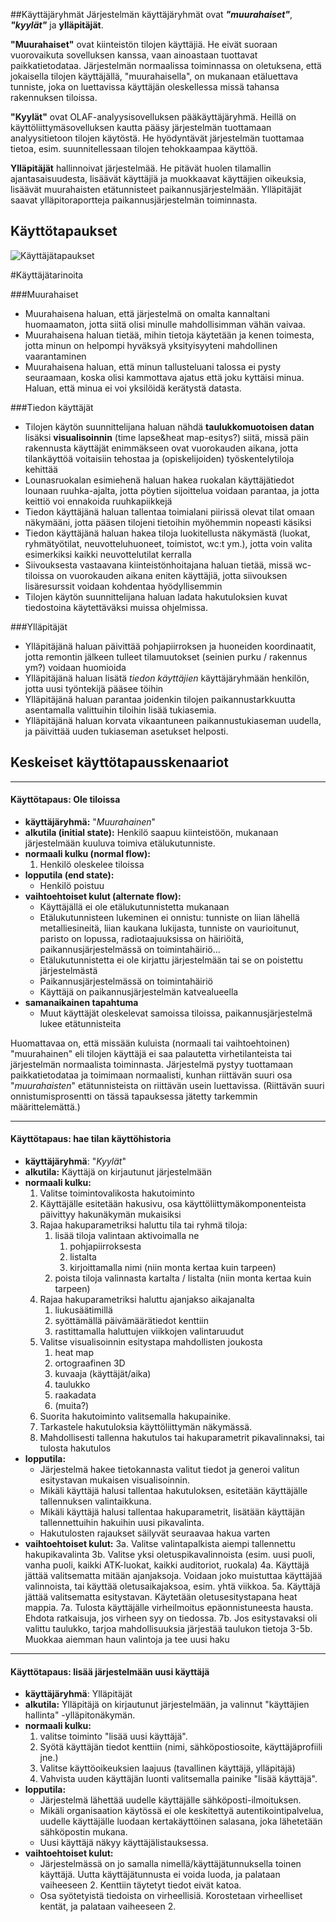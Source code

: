##Käyttäjäryhmät
Järjestelmän käyttäjäryhmät ovat ***"muurahaiset"***, ***"kyylät"*** ja **ylläpitäjät**. 

**"Muurahaiset"** ovat kiinteistön tilojen käyttäjiä. He eivät suoraan vuorovaikuta sovelluksen kanssa, vaan ainoastaan tuottavat paikkatietodataa. Järjestelmän normaalissa toiminnassa on oletuksena, että jokaisella tilojen käyttäjällä, "muurahaisella", on mukanaan etäluettava tunniste, joka on luettavissa käyttäjän oleskellessa missä tahansa rakennuksen tiloissa.

**"Kyylät"** ovat OLAF-analyysisovelluksen pääkäyttäjäryhmä. Heillä on käyttöliittymäsovelluksen kautta pääsy järjestelmän tuottamaan analyysitietoon tilojen käytöstä. He hyödyntävät järjestelmän tuottamaa tietoa, esim. suunnitellessaan tilojen tehokkaampaa käyttöä.

**Ylläpitäjät** hallinnoivat järjestelmää. He pitävät huolen tilamallin ajantasaisuudesta, lisäävät käyttäjiä ja muokkaavat käyttäjien oikeuksia, lisäävät muurahaisten etätunnisteet paikannusjärjestelmään. Ylläpitäjät saavat ylläpitoraportteja paikannusjärjestelmän toiminnasta.

## Käyttötapaukset

![Käyttäjätapaukset](http://users.metropolia.fi/~katikal/files/OLAF-UseCaseDiagram.png)

#Käyttäjätarinoita

###Muurahaiset
* Muurahaisena haluan, että järjestelmä on omalta kannaltani huomaamaton, jotta siitä olisi minulle mahdollisimman vähän vaivaa. 
* Muurahaisena haluan tietää, mihin tietoja käytetään ja kenen toimesta, jotta minun on helpompi hyväksyä  yksityisyyteni mahdollinen vaarantaminen
* Muurahaisena haluan, että minun tallusteluani talossa ei pysty seuraamaan, koska olisi kammottava ajatus että joku kyttäisi minua. Haluan, että minua ei voi yksilöidä kerätystä datasta.

###Tiedon käyttäjät
* Tilojen käytön suunnittelijana haluan nähdä **taulukkomuotoisen datan** lisäksi **visualisoinnin** (time lapse&heat map-esitys?) siitä, missä päin rakennusta käyttäjät enimmäkseen ovat vuorokauden aikana, jotta tilankäyttöä voitaisiin tehostaa ja (opiskelijoiden) työskentelytiloja kehittää
* Lounasruokalan esimiehenä haluan hakea ruokalan käyttäjätiedot lounaan ruuhka-ajalta, jotta pöytien sijoittelua voidaan parantaa, ja jotta keittiö voi ennakoida ruuhkapiikkejä
* Tiedon käyttäjänä haluan tallentaa toimialani piirissä olevat tilat omaan näkymääni, jotta pääsen tilojeni tietoihin myöhemmin nopeasti käsiksi
* Tiedon käyttäjänä haluan hakea tiloja luokitellusta näkymästä (luokat, ryhmätyötilat, neuvotteluhuoneet, toimistot, wc:t ym.), jotta voin valita esimerkiksi kaikki neuvottelutilat kerralla
* Siivouksesta vastaavana kiinteistönhoitajana haluan tietää, missä wc-tiloissa on vuorokauden aikana eniten käyttäjiä, jotta siivouksen lisäresurssit voidaan kohdentaa hyödyllisemmin
* Tilojen käytön suunnittelijana haluan ladata hakutuloksien kuvat tiedostoina käytettäväksi muissa ohjelmissa.

###Ylläpitäjät
* Ylläpitäjänä haluan päivittää pohjapiirroksen ja huoneiden koordinaatit, jotta remontin jälkeen tulleet tilamuutokset (seinien purku / rakennus ym?) voidaan huomioida 
* Ylläpitäjänä haluan lisätä *tiedon käyttäjien* käyttäjäryhmään henkilön, jotta uusi työntekijä pääsee töihin
* Ylläpitäjänä haluan parantaa joidenkin tilojen paikannustarkkuutta asentamalla valittuihin tiloihin lisää tukiasemia.
* Ylläpitäjänä haluan korvata vikaantuneen paikannustukiaseman uudella, ja päivittää uuden tukiaseman asetukset helposti.


## Keskeiset käyttötapausskenaariot
***
#### Käyttötapaus: Ole tiloissa
- **käyttäjäryhmä:** "*Muurahainen*"
- **alkutila (initial state):** Henkilö saapuu kiinteistöön, mukanaan järjestelmään kuuluva toimiva etälukutunniste.
- **normaali kulku (normal flow):**
	1. Henkilö oleskelee tiloissa
- **lopputila (end state):**
	- Henkilö poistuu 
- **vaihtoehtoiset kulut (alternate flow):**
	- Käyttäjällä ei ole etälukutunnistetta mukanaan
	- Etälukutunnisteen lukeminen ei onnistu: tunniste on liian lähellä metalliesineitä, liian kaukana lukijasta, tunniste on vaurioitunut, paristo on lopussa, radiotaajuuksissa on häiriöitä, paikannusjärjestelmässä on toimintahäiriö...
	- Etälukutunnistetta ei ole kirjattu järjestelmään tai se on poistettu järjestelmästä
	- Paikannusjärjestelmässä on toimintahäiriö
	- Käyttäjä on paikannusjärjestelmän katvealueella
- **samanaikainen tapahtuma**
	- Muut käyttäjät oleskelevat samoissa tiloissa, paikannusjärjestelmä lukee etätunnisteita

Huomattavaa on, että missään kuluista (normaali tai vaihtoehtoinen) "muurahainen" eli tilojen käyttäjä ei saa palautetta virhetilanteista tai järjestelmän normaalista toiminnasta. Järjestelmä pystyy tuottamaan paikkatietodataa ja toimimaan normaalisti, kunhan riittävän suuri osa "*muurahaisten*" etätunnisteista on riittävän usein luettavissa. (Riittävän suuri onnistumisprosentti on tässä tapauksessa jätetty tarkemmin määrittelemättä.)

***
#### Käyttötapaus: hae tilan käyttöhistoria
- **käyttäjäryhmä**: "*Kyylät*"
- **alkutila:** Käyttäjä on kirjautunut järjestelmään
- **normaali kulku:**
    1. Valitse toimintovalikosta hakutoiminto
    2. Käyttäjälle esitetään hakusivu, osa käyttöliittymäkomponenteista päivittyy hakunäkymän mukaisiksi
    3. Rajaa hakuparametriksi haluttu tila tai ryhmä tiloja:
        1.  lisää tiloja valintaan aktivoimalla ne
	        1. pohjapiirroksesta
	        2. listalta
	        3. kirjoittamalla nimi (niin monta kertaa kuin tarpeen)
        2.  poista tiloja valinnasta kartalta / listalta (niin monta kertaa kuin tarpeen)
    4. Rajaa hakuparametriksi haluttu ajanjakso aikajanalta
	    1. liukusäätimillä
	    2. syöttämällä päivämäärätiedot kenttiin
	    3. rastittamalla haluttujen viikkojen valintaruudut
    5. Valitse visualisoinnin esitystapa mahdollisten joukosta
	    1. heat map
	    2. ortograafinen 3D
	    3. kuvaaja (käyttäjät/aika)
	    4. taulukko
	    5. raakadata
	    6. (muita?)
    6. Suorita hakutoiminto valitsemalla hakupainike.
    7. Tarkastele hakutuloksia käyttöliittymän näkymässä.
    8. Mahdollisesti tallenna hakutulos tai hakuparametrit pikavalinnaksi, tai tulosta hakutulos
- **lopputila:**
	- Järjestelmä hakee tietokannasta valitut tiedot ja generoi valitun esitystavan mukaisen visualisoinnin.
	- Mikäli käyttäjä halusi tallentaa hakutuloksen, esitetään käyttäjälle tallennuksen valintaikkuna.
	- Mikäli käyttäjä halusi tallentaa hakuparametrit, lisätään käyttäjän tallennettuihin hakuihin uusi pikavalinta.
	- Hakutulosten rajaukset säilyvät seuraavaa hakua varten
- **vaihtoehtoiset kulut:**
    3a. Valitse valintapalkista aiempi tallennettu hakupikavalinta
    3b. Valitse yksi oletuspikavalinnoista (esim. uusi puoli, vanha puoli, kaikki ATK-luokat, kaikki auditoriot, ruokala)
    4a. Käyttäjä jättää valitsematta mitään ajanjaksoja. Voidaan joko muistuttaa käyttäjää valinnoista, tai käyttää oletusaikajaksoa, esim. yhtä viikkoa.
    5a. Käyttäjä jättää valitsematta esitystavan. Käytetään oletusesitystapana heat mappia.
    7a. Tulosta käyttäjälle virheilmoitus epäonnistuneesta hausta. Ehdota ratkaisuja, jos virheen syy on tiedossa.
    7b. Jos esitystavaksi oli valittu taulukko, tarjoa mahdollisuuksia järjestää taulukon tietoja
    3-5b. Muokkaa aiemman haun valintoja ja tee uusi haku
***
#### Käyttötapaus: lisää järjestelmään uusi käyttäjä
- **käyttäjäryhmä**: Ylläpitäjät
- **alkutila:** Ylläpitäjä on kirjautunut järjestelmään, ja valinnut "käyttäjien hallinta" -ylläpitonäkymän.
- **normaali kulku:**
	1. valitse toiminto "lisää uusi käyttäjä".
	2. Syötä käyttäjän tiedot kenttiin (nimi, sähköpostiosoite, käyttäjäprofiili jne.)
	3. Valitse käyttöoikeuksien laajuus (tavallinen käyttäjä, ylläpitäjä)
	4. Vahvista uuden käyttäjän luonti valitsemalla painike "lisää käyttäjä".
- **lopputila:**
	- Järjestelmä lähettää uudelle käyttäjälle sähköposti-ilmoituksen.
	- Mikäli organisaation käytössä ei ole keskitettyä autentikointipalvelua, uudelle käyttäjälle luodaan kertakäyttöinen salasana, joka lähetetään sähköpostin mukana.
	- Uusi käyttäjä näkyy käyttäjälistauksessa.
- **vaihtoehtoiset kulut:**
	- Järjestelmässä on jo samalla nimellä/käyttäjätunnuksella toinen käyttäjä. Uutta käyttäjätunnusta ei voida luoda, ja palataan vaiheeseen 2. Kenttiin täytetyt tiedot eivät katoa.
	- Osa syötetyistä tiedoista on virheellisiä. Korostetaan virheelliset kentät, ja palataan vaiheeseen 2.